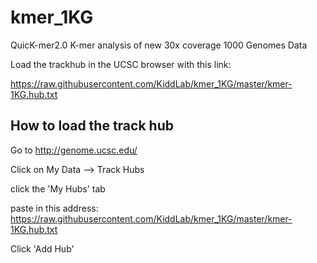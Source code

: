 # kmer_1KG
QuicK-mer2.0 K-mer analysis of new 30x coverage 1000 Genomes Data

Load the trackhub in the UCSC browser with this link:

https://raw.githubusercontent.com/KiddLab/kmer_1KG/master/kmer-1KG.hub.txt

## How to load the track hub

Go to http://genome.ucsc.edu/

Click on My Data --> Track Hubs

click the 'My Hubs' tab
 
paste in this address: https://raw.githubusercontent.com/KiddLab/kmer_1KG/master/kmer-1KG.hub.txt

Click 'Add Hub'
